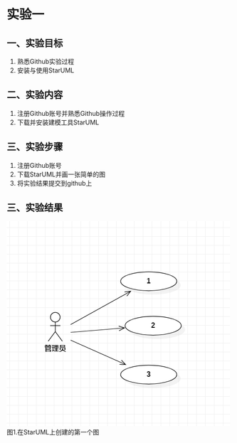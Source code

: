 # 实验一

## 一、实验目标
1. 熟悉Github实验过程
2. 安装与使用StarUML

## 二、实验内容
1. 注册Github账号并熟悉Github操作过程
2. 下载并安装建模工具StarUML

## 三、实验步骤
1. 注册Github账号
2. 下载StarUML并画一张简单的图
3. 将实验结果提交到github上

## 三、实验结果

![第一个UML图](./model1.jpg)  
图1.在StarUML上创建的第一个图

